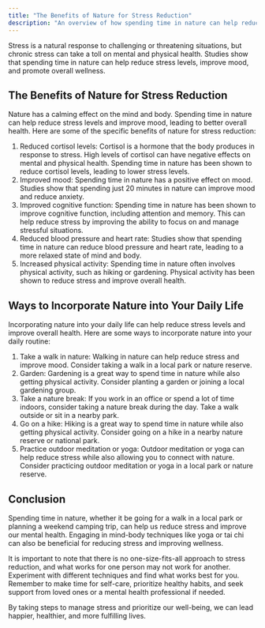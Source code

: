 ```yaml
---
title: "The Benefits of Nature for Stress Reduction"
description: "An overview of how spending time in nature can help reduce stress and improve mental health."
---
```

Stress is a natural response to challenging or threatening situations, but chronic stress can take a toll on mental and physical health. Studies show that spending time in nature can help reduce stress levels, improve mood, and promote overall wellness.

## The Benefits of Nature for Stress Reduction

Nature has a calming effect on the mind and body. Spending time in nature can help reduce stress levels and improve mood, leading to better overall health. Here are some of the specific benefits of nature for stress reduction:

1.  Reduced cortisol levels: Cortisol is a hormone that the body produces in response to stress. High levels of cortisol can have negative effects on mental and physical health. Spending time in nature has been shown to reduce cortisol levels, leading to lower stress levels.    
2.  Improved mood: Spending time in nature has a positive effect on mood. Studies show that spending just 20 minutes in nature can improve mood and reduce anxiety.    
3.  Improved cognitive function: Spending time in nature has been shown to improve cognitive function, including attention and memory. This can help reduce stress by improving the ability to focus on and manage stressful situations.    
4.  Reduced blood pressure and heart rate: Studies show that spending time in nature can reduce blood pressure and heart rate, leading to a more relaxed state of mind and body.    
5.  Increased physical activity: Spending time in nature often involves physical activity, such as hiking or gardening. Physical activity has been shown to reduce stress and improve overall health.    

## Ways to Incorporate Nature into Your Daily Life

Incorporating nature into your daily life can help reduce stress levels and improve overall health. Here are some ways to incorporate nature into your daily routine:

1.  Take a walk in nature: Walking in nature can help reduce stress and improve mood. Consider taking a walk in a local park or nature reserve.    
2.  Garden: Gardening is a great way to spend time in nature while also getting physical activity. Consider planting a garden or joining a local gardening group.    
3.  Take a nature break: If you work in an office or spend a lot of time indoors, consider taking a nature break during the day. Take a walk outside or sit in a nearby park.    
4.  Go on a hike: Hiking is a great way to spend time in nature while also getting physical activity. Consider going on a hike in a nearby nature reserve or national park.    
5.  Practice outdoor meditation or yoga: Outdoor meditation or yoga can help reduce stress while also allowing you to connect with nature. Consider practicing outdoor meditation or yoga in a local park or nature reserve.    

## Conclusion

Spending time in nature, whether it be going for a walk in a local park or planning a weekend camping trip, can help us reduce stress and improve our mental health. Engaging in mind-body techniques like yoga or tai chi can also be beneficial for reducing stress and improving wellness.

It is important to note that there is no one-size-fits-all approach to stress reduction, and what works for one person may not work for another. Experiment with different techniques and find what works best for you. Remember to make time for self-care, prioritize healthy habits, and seek support from loved ones or a mental health professional if needed.

By taking steps to manage stress and prioritize our well-being, we can lead happier, healthier, and more fulfilling lives.
